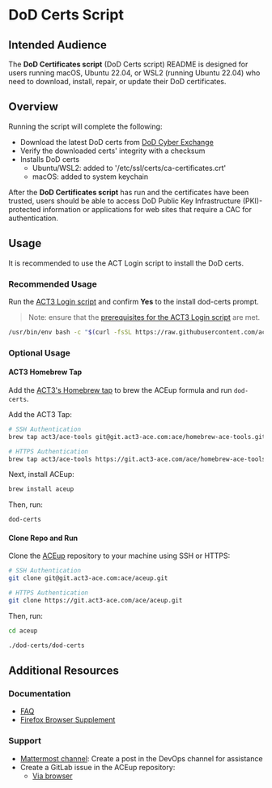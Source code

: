 # DoD Certs Script

## Intended Audience

The **DoD Certificates script** (DoD Certs script) README is designed for users running macOS, Ubuntu 22.04, or WSL2 (running Ubuntu 22.04) who need to download, install, repair, or update their DoD certificates.

## Overview

Running the script will complete the following:

- Download the latest DoD certs from [DoD Cyber Exchange](https://public.cyber.mil/pki-pke/)
- Verify the downloaded certs' integrity with a checksum
- Installs DoD certs
  - Ubuntu/WSL2: added to '/etc/ssl/certs/ca-certificates.crt'
  - macOS: added to system keychain

After the **DoD Certificates script** has run and the certificates have been trusted, users should be able to access DoD Public Key Infrastructure (PKI)-protected information or applications for web sites that require a CAC for authentication.

## Usage

It is recommended to use the ACT Login script to install the DoD certs.

### Recommended Usage

Run the [ACT3 Login script](https://github.com/act3-ace/aceup#aceup) and confirm **Yes** to the install dod-certs prompt.

> Note: ensure that the [prerequisites for the ACT3 Login script](https://github.com/act3-ace/aceup#prerequisites) are met.

<!-- act3-pt https://github.com/act3-ace/aceup.git file:README.md lines:46-48 -->
<!-- ref:b93a637fe804ccc80ec62cedfec1184d00a07930 -->
```sh
/usr/bin/env bash -c "$(curl -fsSL https://raw.githubusercontent.com/act3-ace/aceup/main/act3-login/act3-login)"
```
<!-- act3-pt end -->

### Optional Usage

#### ACT3 Homebrew Tap

Add the [ACT3's Homebrew tap](../../homebrew-ace-tools/README.md) to brew the ACEup formula and run `dod-certs`.

Add the ACT3 Tap:

<!-- act3-pt https://git.act3-ace.com/ace/homebrew-ace-tools.git file:README.md lines:14-20 -->
<!-- ref:bff1c411f9b7bbdec15466b411a39edde5a93771 -->
```sh
# SSH Authentication
brew tap act3/ace-tools git@git.act3-ace.com:ace/homebrew-ace-tools.git

# HTTPS Authentication
brew tap act3/ace-tools https://git.act3-ace.com/ace/homebrew-ace-tools.git
```
<!-- act3-pt end -->

Next, install ACEup:

```sh
brew install aceup
```

Then, run:

```sh
dod-certs
```

#### Clone Repo and Run

Clone the [ACEup](https://git.act3-ace.com/ace/aceup) repository to your machine using SSH or HTTPS:

```sh
# SSH Authentication
git clone git@git.act3-ace.com:ace/aceup.git

# HTTPS Authentication
git clone https://git.act3-ace.com/ace/aceup.git
```

Then, run:

```sh
cd aceup

./dod-certs/dod-certs
```

## Additional Resources

### Documentation

- [FAQ](../docs/faq.md)
- [Firefox Browser Supplement](../docs/apt-firefox-supplement.md)

### Support

- [Mattermost channel](https://chat.git.act3-ace.com/act3/channels/devops): Create a post in the DevOps channel for assistance
- Create a GitLab issue in the ACEup repository:
  - [Via browser](https://git.act3-ace.com/ace/aceup/-/issues/new)
<!-- TODO replace when operational - [By email](mailto:incoming+ace-aceup-1173-cpdx5kax2g659873veqpf97dt-issue@mail.act3-ace.com) -->